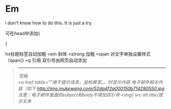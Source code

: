 # Em
i don't know how to do this. It is just a try.

可在head中添加{
<title>...</title>
<script>...</script>
<meta>
<style>...</style>
<link>
}

hx标题标签自动加粗
<em 斜体
<strong 加粗
<span 对文字单独设置样式 （span{}
<q 引用 双引号由网页自动添加
<blockquote 长文本引用
空标签 <br /> <hr /> <img />
空格 &nbsp;
<address 地址标签
<code 引用代码
<pre 引用大段代码 内可保留空格和换行符
<div
<table{
tbody
caption标签，为表格添加标题和摘要
<table summary=  摘要
}

<a href table=""用于提示信息，鼠标移至。。时显示内容
电子邮件相关内容（如下
http://img.mukewang.com/52da4f2a000150b714280550.jpg
注意：电子邮件里面的subject和body不用加双引号
<img{
src alt title(提示文本

<form method="post/get" action="" 表单
<input   type="text/ password/ textarea/        name=" " value="网页中的提示内容"
        type="radio(单选框） checkbox(复选框）  selected="selected"
      multiple="multiple"
    type="submit reset
    placeholder 提供可描述输入字段预期值的提示信息（hint）。
该提示会在输入字段为空时显示，并会在字段获得焦点时消失  
   <lable 标签 
  
css
<link href="style.css" rel="stylesheet" type="text/css" />

